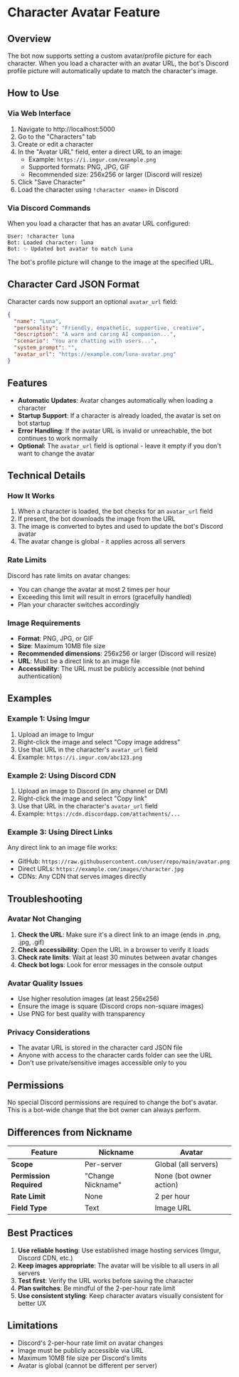 # Character Avatar Feature

## Overview

The bot now supports setting a custom avatar/profile picture for each character. When you load a character with an avatar URL, the bot's Discord profile picture will automatically update to match the character's image.

## How to Use

### Via Web Interface

1. Navigate to http://localhost:5000
2. Go to the "Characters" tab
3. Create or edit a character
4. In the "Avatar URL" field, enter a direct URL to an image:
   - Example: `https://i.imgur.com/example.png`
   - Supported formats: PNG, JPG, GIF
   - Recommended size: 256x256 or larger (Discord will resize)
5. Click "Save Character"
6. Load the character using `!character <name>` in Discord

### Via Discord Commands

When you load a character that has an avatar URL configured:

```
User: !character luna
Bot: Loaded character: luna
Bot: ✨ Updated bot avatar to match Luna
```

The bot's profile picture will change to the image at the specified URL.

## Character Card JSON Format

Character cards now support an optional `avatar_url` field:

```json
{
  "name": "Luna",
  "personality": "Friendly, empathetic, supportive, creative",
  "description": "A warm and caring AI companion...",
  "scenario": "You are chatting with users...",
  "system_prompt": "",
  "avatar_url": "https://example.com/luna-avatar.png"
}
```

## Features

- **Automatic Updates**: Avatar changes automatically when loading a character
- **Startup Support**: If a character is already loaded, the avatar is set on bot startup
- **Error Handling**: If the avatar URL is invalid or unreachable, the bot continues to work normally
- **Optional**: The `avatar_url` field is optional - leave it empty if you don't want to change the avatar

## Technical Details

### How It Works

1. When a character is loaded, the bot checks for an `avatar_url` field
2. If present, the bot downloads the image from the URL
3. The image is converted to bytes and used to update the bot's Discord avatar
4. The avatar change is global - it applies across all servers

### Rate Limits

Discord has rate limits on avatar changes:
- You can change the avatar at most 2 times per hour
- Exceeding this limit will result in errors (gracefully handled)
- Plan your character switches accordingly

### Image Requirements

- **Format**: PNG, JPG, or GIF
- **Size**: Maximum 10MB file size
- **Recommended dimensions**: 256x256 or larger (Discord will resize)
- **URL**: Must be a direct link to an image file
- **Accessibility**: The URL must be publicly accessible (not behind authentication)

## Examples

### Example 1: Using Imgur

1. Upload an image to Imgur
2. Right-click the image and select "Copy image address"
3. Use that URL in the character's `avatar_url` field
4. Example: `https://i.imgur.com/abc123.png`

### Example 2: Using Discord CDN

1. Upload an image to Discord (in any channel or DM)
2. Right-click the image and select "Copy link"
3. Use that URL in the character's `avatar_url` field
4. Example: `https://cdn.discordapp.com/attachments/...`

### Example 3: Using Direct Links

Any direct link to an image file works:
- GitHub: `https://raw.githubusercontent.com/user/repo/main/avatar.png`
- Direct URLs: `https://example.com/images/character.jpg`
- CDNs: Any CDN that serves images directly

## Troubleshooting

### Avatar Not Changing

1. **Check the URL**: Make sure it's a direct link to an image (ends in .png, .jpg, .gif)
2. **Check accessibility**: Open the URL in a browser to verify it loads
3. **Check rate limits**: Wait at least 30 minutes between avatar changes
4. **Check bot logs**: Look for error messages in the console output

### Avatar Quality Issues

- Use higher resolution images (at least 256x256)
- Ensure the image is square (Discord crops non-square images)
- Use PNG for best quality with transparency

### Privacy Considerations

- The avatar URL is stored in the character card JSON file
- Anyone with access to the character cards folder can see the URL
- Don't use private/sensitive images accessible only to you

## Permissions

No special Discord permissions are required to change the bot's avatar. This is a bot-wide change that the bot owner can always perform.

## Differences from Nickname

| Feature | Nickname | Avatar |
|---------|----------|--------|
| **Scope** | Per-server | Global (all servers) |
| **Permission Required** | "Change Nickname" | None (bot owner action) |
| **Rate Limit** | None | 2 per hour |
| **Field Type** | Text | Image URL |

## Best Practices

1. **Use reliable hosting**: Use established image hosting services (Imgur, Discord CDN, etc.)
2. **Keep images appropriate**: The avatar will be visible to all users in all servers
3. **Test first**: Verify the URL works before saving the character
4. **Plan switches**: Be mindful of the 2-per-hour rate limit
5. **Use consistent styling**: Keep character avatars visually consistent for better UX

## Limitations

- Discord's 2-per-hour rate limit on avatar changes
- Image must be publicly accessible via URL
- Maximum 10MB file size per Discord's limits
- Avatar is global (cannot be different per server)
